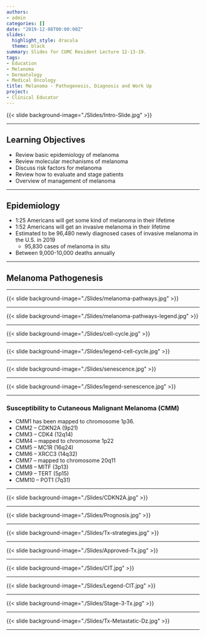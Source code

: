 ```yaml
---
authors: 
- admin
categories: []
date: "2019-12-08T00:00:00Z"
slides:
  highlight_style: dracula
  theme: black
summary: Slides for CUMC Resident Lecture 12-13-19.
tags: 
- Education
- Melanoma
- Dermatology
- Medical Oncology
title: Melanoma - Pathogenesis, Diagnosis and Work Up
project:
- Clinical Educator
---
```


{{< slide background-image="./Slides/Intro-Slide.jpg" >}}


---

## Learning Objectives

- Review basic epidemiology of melanoma
- Review molecular mechanisms of melanoma
- Discuss risk factors for melanoma
- Review how to evaluate and stage patients
- Overview of management of melanoma


---

## Epidemiology

- 1:25 Americans will get some kind of melanoma in their lifetime
- 1:52 Americans will get an invasive melanoma in their lifetime
- Estimated to be 96,480 newly diagnosed cases of invasive melanoma in the U.S. in 2019
  - 95,830 cases of melanoma in situ 
- Between 9,000-10,000 deaths annually


---

## Melanoma Pathogenesis



---

{{< slide background-image="./Slides/melanoma-pathways.jpg" >}}
  
---

{{< slide background-image="./Slides/melanoma-pathways-legend.jpg" >}}


---

{{< slide background-image="./Slides/cell-cycle.jpg" >}}

---

{{< slide background-image="./Slides/legend-cell-cycle.jpg" >}} 

---

{{< slide background-image="./Slides/senescence.jpg" >}} 
 
--- 

{{< slide background-image="./Slides/legend-senescence.jpg" >}} 


--- 

### Susceptibility to Cutaneous Malignant Melanoma (CMM)
- CMM1 has been mapped to chromosome 1p36. 
- CMM2 – CDKN2A (9p21)
- CMM3 – CDK4 (12q14)
- CMM4 – mapped to chromosome 1p22
- CMM5 – MC1R (16q24)
- CMM6 – XRCC3 (14q32) 
- CMM7 – mapped to chromosome 20q11 
- CMM8 – MITF (3p13)
- CMM9 – TERT (5p15)
- CMM10 – POT1 (7q31) 

---
 
{{< slide background-image="./Slides/CDKN2A.jpg" >}}

---
 
{{< slide background-image="./Slides/Prognosis.jpg" >}}

---
  
{{< slide background-image="./Slides/Tx-strategies.jpg" >}}

---
  
{{< slide background-image="./Slides/Approved-Tx.jpg" >}}

---
  
{{< slide background-image="./Slides/CIT.jpg" >}}
   
  
---

{{< slide background-image="./Slides/Legend-CIT.jpg" >}} 

---

{{< slide background-image="./Slides/Stage-3-Tx.jpg" >}}

---

{{< slide background-image="./Slides/Tx-Metastatic-Dz.jpg" >}}

---

